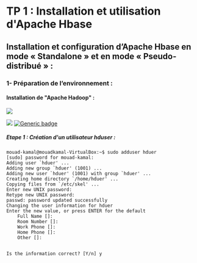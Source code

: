 # TP 1 : Installation et utilisation d'Apache Hbase

## Installation et configuration d’Apache Hbase en mode « Standalone » et en mode « Pseudo-distribué » :

### 1- Préparation de l’environnement :

#### Installation de "Apache Hadoop" :
![](https://hadoop.apache.org/hadoop-logo.jpg)

[![](https://img.shields.io/badge/version-3.2.1-green.svg)](https://archive.apache.org/dist/hadoop/core/hadoop-3.2.1/hadoop-3.2.1.tar.gz)
[![Generic badge](https://img.shields.io/badge/size-359.2MB-green.svg)](https://shields.io/)

##### Etape 1 : Création d'un utilisateur hduser :
```shell
mouad-kamal@mouadkamal-VirtualBox:~$ sudo adduser hduer
[sudo] password for mouad-kamal: 
Adding user `hduer' ...
Adding new group `hduer' (1001) ...
Adding new user `hduer' (1001) with group `hduer' ...
Creating home directory `/home/hduer' ...
Copying files from `/etc/skel' ...
Enter new UNIX password: 
Retype new UNIX password: 
passwd: password updated successfully
Changing the user information for hduer
Enter the new value, or press ENTER for the default
	Full Name []: 
	Room Number []: 
	Work Phone []: 
	Home Phone []: 
	Other []: 


Is the information correct? [Y/n] y
```
